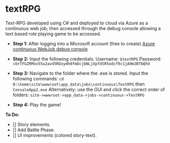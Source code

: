 # textRPG
Text-RPG developed using C# and deployed to cloud via Azure as a continuous web job;
then accessed through the debug console allowing a text based role playing game to be accessed.

- **Step 1:**
After logging into a Microsoft account (free to create)
[Azure continuous WebJob debug console](<https://textrpg.scm.azurewebsites.net/DebugConsole> "textRPG-->Azure continuous WebJob.")

- **Step 2:**
Input the following credentials:
Username: `$textRPG`
Password: `cbrTFGZRMov55u2avd5RDxymh0fmDcjbNLjXpfdSR5odcf9c1jA9m2BTbQhX`
- **Step 3:**
Navigate to the folder where the .exe is stored.
Input the following commands: `cd D:\home\site\wwwroot\app_data\jobs\continuous\TextRPG` then
`ConsoleApp2.exe`
Alternatively: use the GUI and click the correct order of folders: `site->wwwroot->app_data->jobs->continuous->TextRPG`

- **Step 4:**
Play the game!



**To Do:**
- [] Story elements.
- [] Add Battle Phase.
- [] UI improvements (colored story-text).






